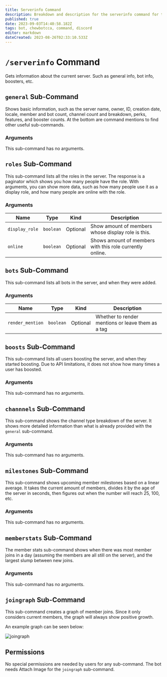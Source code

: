 ```yaml
---
title: Serverinfo Command
description: Breakdown and description for the serverinfo command for the Chewbotcca Discord bot
published: true
date: 2023-09-03T14:40:58.182Z
tags: bot, chewbotcca, command, discord
editor: markdown
dateCreated: 2023-08-26T02:33:10.533Z
---
```


# `/serverinfo` Command

Gets information about the current server. Such as general info, bot info, boosters, etc.

## `general` Sub-Command

Shows basic information, such as the server name, owner, ID, creation date, locale, member and bot count, channel count and breakdown, perks, features, and booster counts. At the bottom are command mentions to find other useful sub-commands.

### Arguments

This sub-command has no arguments.

## `roles` Sub-Command

This sub-command lists all the roles in the server. The response is a paginator which shows you how many people have the role. With arguments, you can show more data, such as how many people use it as a display role, and how many people are online with the role.

### Arguments

| Name | Type | Kind | Description |
|------|------|------|-------------|
| `display_role` | `boolean` | Optional | Show amount of members whose display role is this.
| `online` | `boolean` | Optional | Shows amount of members with this role currently online. |

## `bots` Sub-Command

This sub-command lists all bots in the server, and when they were added.

### Arguments

| Name | Type | Kind | Description |
|------|------|------|-------------|
| `render_mention` | `boolean` | Optional | Whether to render mentions or leave them as a tag |

## `boosts` Sub-Command

This sub-command lists all users boosting the server, and when they started boosting. Due to API limitations, it does not show how many times a user has boosted.

### Arguments

This sub-command has no arguments.

## `channnels` Sub-Command

This sub-command shows the channel type breakdown of the server. It shows more detailed information than what is already provided with the `general` sub-command.

### Arguments

This sub-command has no arguments.

## `milestones` Sub-Command

This sub-command shows upcoming member milestones based on a linear average. It takes the current amount of members, divides it by the age of the server in seconds, then figures out when the number will reach 25, 100, etc.

### Arguments

This sub-command has no arguments.

## `memberstats` Sub-Command

The member stats sub-command shows when there was most member joins in a day (assuming the members are all still on the server), and the largest slump between new joins.

### Arguments

This sub-command has no arguments.

## `joingraph` Sub-Command

This sub-command creates a graph of member joins. Since it only considers current members, the graph will always show positive growth.

An example graph can be seen below:

![joingraph](https://cdn.chew.pro/imgs/3sERPVb.png)

## Permissions

No special permissions are needed by users for any sub-command. The bot needs Attach Image for the `joingraph` sub-command.